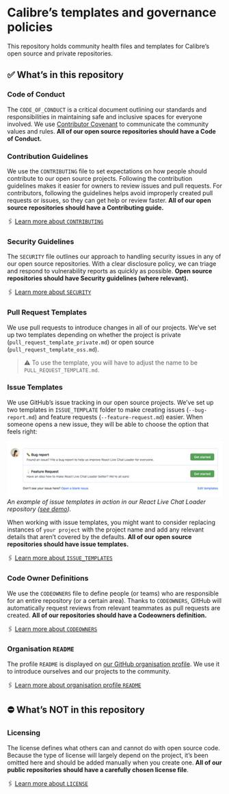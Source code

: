 # Calibre’s templates and governance policies
This repository holds community health files and templates for Calibre’s open source and private repositories.

## ✅ What’s in this repository

### Code of Conduct
The `CODE_OF_CONDUCT` is a critical document outlining our standards and responsibilities in maintaining safe and inclusive spaces for everyone involved. We use [Contributor Covenant](https://github.com/EthicalSource/contributor_covenant) to communicate the community values and rules. **All of our open source repositories should have a Code of Conduct.**

### Contribution Guidelines
We use the `CONTRIBUTING` file to set expectations on how people should contribute to our open source projects. Following the contribution guidelines makes it easier for owners to review issues and pull requests. For contributors, following the guidelines helps avoid improperly created pull requests or issues, so they can get help or review faster. **All of our open source repositories should have a Contributing guide.**

🖇 [Learn more about `CONTRIBUTING`](https://docs.github.com/en/communities/setting-up-your-project-for-healthy-contributions/setting-guidelines-for-repository-contributors)

### Security Guidelines
The `SECURITY` file outlines our approach to handling security issues in any of our open source repositories. With a clear disclosure policy, we can triage and respond to vulnerability reports as quickly as possible. **Open source repositories should have Security guidelines (where relevant).**

🖇 [Learn more about `SECURITY`](https://docs.github.com/en/code-security/getting-started/adding-a-security-policy-to-your-repository)

### Pull Request Templates
We use pull requests to introduce changes in all of our projects. We’ve set up two templates depending on whether the project is private (`pull_request_template_private.md`) or open source (`pull_request_template_oss.md`).

> ⚠️ To use the template, you will have to adjust the name to be `PULL_REQUEST_TEMPLATE.md`.

### Issue Templates
We use GitHub’s issue tracking in our open source projects. We’ve set up two templates in `ISSUE_TEMPLATE` folder to make creating issues (`--bug-report.md`) and feature requests (`--feature-request.md`) easier. When someone opens a new issue, they will be able to choose the option that feels right:

![](issue-template-example.png)
*An example of issue templates in action in our React Live Chat Loader repository ([see demo](https://github.com/calibreapp/react-live-chat-loader/issues/new/choose)).*

When working with issue templates, you might want to consider replacing instances of `your project` with the project name and add any relevant details that aren’t covered by the defaults. **All of our open source repositories should have issue templates.**

🖇 [Learn more about `ISSUE_TEMPLATES`](https://docs.github.com/en/communities/using-templates-to-encourage-useful-issues-and-pull-requests/about-issue-and-pull-request-templates#issue-templates)

### Code Owner Definitions
We use the `CODEOWNERS` file to define people (or teams) who are responsible for an entire repository (or a certain area). Thanks to `CODEOWNERS`, GitHub will automatically request reviews from relevant teammates as pull requests are created. **All of our repositories should have a Codeowners definition.**

🖇 [Learn more about `CODEOWNERS`](https://docs.github.com/en/repositories/managing-your-repositorys-settings-and-features/customizing-your-repository/about-code-owners)

### Organisation `README`
The profile `README` is displayed on [our GitHub organisation profile](https://github.com/calibreapp/). We use it to introduce ourselves and our projects to the community.

🖇 [Learn more about organisation profile `README`](https://docs.github.com/en/organizations/collaborating-with-groups-in-organizations/customizing-your-organizations-profile)

## ⛔️ What’s NOT in this repository

### Licensing
The license defines what others can and cannot do with open source code. Because the type of license will largely depend on the project, it’s been omitted here and should be added manually when you create one. **All of our public repositories should have a carefully chosen license file**.

🖇 [Learn more about `LICENSE`](https://docs.github.com/en/repositories/managing-your-repositorys-settings-and-features/customizing-your-repository/licensing-a-repository)